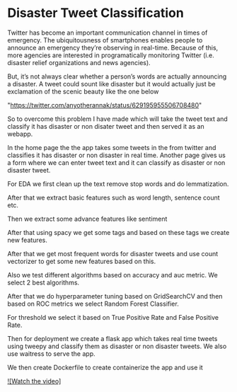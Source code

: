 # Disaster Tweet Classification


Twitter has become an important communication channel in times of emergency.
The ubiquitousness of smartphones enables people to announce an emergency they’re observing in real-time. Because of this, more agencies are interested in programatically monitoring Twitter (i.e. disaster relief organizations and news agencies).

But, it’s not always clear whether a person’s words are actually announcing a disaster. A tweet could sount like disaster but it would actually just be exclamation of the scenic beauty like the one below

"https://twitter.com/anyotherannak/status/629195955506708480"

So to overcome this problem I have made which will take the tweet text and classify it has disaster or non disater tweet and then served it as an webapp. 

In the home page the the app takes some tweets in the from twitter and classifies it has disaster or non disaster in real time. Another page gives us a form where we can enter tweet text and it can classify as disaster or non disaster tweet.


For EDA we first clean up the text remove stop words and do lemmatization.

After that we extract basic features such as word length, sentence count etc.


Then we extract some advance features like sentiment

After that using spacy we get some tags and based on these tags we create new features.

After that we get most frequent words for disaster tweets and use count vectorizer to get some new features based on this.


Also we test different algorithms based on accuracy and auc metric. We select 2 best algorithms.

After that we do hyperparameter tuning based on GridSearchCV and then based on ROC metrics we select Random Forest Classifier.


For threshold we select it based on True Positive Rate and False Positive Rate.


Then for deployment we create a flask app which takes real time tweets using tweepy and classify them as disaster or non disaster tweets. We also use waitress to serve the app. 


We then create Dockerfile to create containerize the app and use it


[![Watch the video]](https://youtu.be/99cM8lVPtrU)

